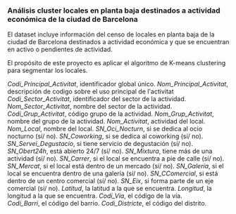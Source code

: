 ### Análisis cluster locales en planta baja destinados a actividad económica de la ciudad de Barcelona

El dataset incluye información del censo de locales en planta baja de la ciudad de Barcelona destinados a actividad económica y que se encuentran en activo o
pendientes de actividad. 

El propósito de este proyecto es aplicar el algoritmo de K-means clustering para segmentar los locales. 

*Codi_Principal_Activitat*, identificador global único.
*Nom_Principal_Activitat*, descripción de codigo sobre el uso principal de l'activitat
*Codi_Sector_Activitat*, identificador del sector de la actividad.
*Nom_Sector_Activitat*, nombre del sector de la actividad. 
*Codi_Grup_Activitat*, código grupo de la actividad. 
*Nom_Grup_Activitat*, nombre del grupo de la actividad. 
*Nom_Activitat*, actividad del local. 
*Nom_Local*, nombre del local. 
*SN_Oci_Nocturn*, si se dedica al ocio nocturno (sí/ no). 
*SN_Coworking*, si se dedica al coworking (sí/ no). 
*SN_Servei_Degustacio*, si tiene servicio de degustación (sí/ no). 
*SN_Obert24h*, está abierto 24/7 (sí/ no). 
*SN_Mixtura*, tiene más de una actividad (sí/ no). 
*SN_Carrer*, si el local se encuentra a pie de calle (sí/ no). 
*SN_Mercat*, si el local está dentro de un mercado (sí/ no). 
*SN_Galeria*, si el local se encuentra dentro de una galería (sí/ no). 
*SN_CComercial*, si está dentro de un centro comercial (sí/ no). 
*SN_Eix*, si forma parte de un eje comercial (sí/ no). 
*Latitud*, la latitud a la que se encuentra. 
*Longitud*, la longitud a la que se encuentra. 
*Codi_Via*, el código de la vía.  
*Codi_Barri*, el código del barrio.
*Codi_Districte*, el código del distrito. 


